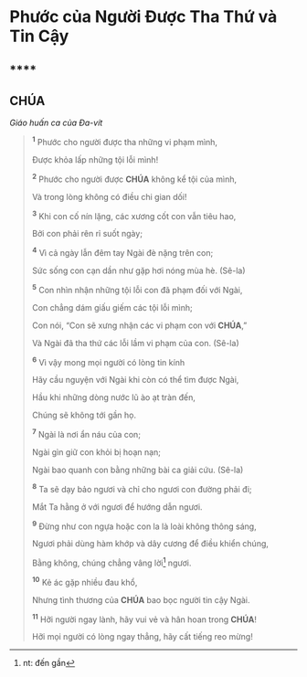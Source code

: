 # Phước của Người Được Tha Thứ và Tin Cậy

## \*\*\*\*

## CHÚA

_Giáo huấn ca của Đa-vít_

> <sup><b>1</b></sup> Phước cho người được tha những vi phạm mình,
>
> Được khỏa lấp những tội lỗi mình!
>
> <sup><b>2</b></sup> Phước cho người được **CHÚA** không kể tội của mình,
>
> Và trong lòng không có điều chi gian dối!
>
> <sup><b>3</b></sup> Khi con cố nín lặng, các xương cốt con vẫn tiêu hao,
>
> Bởi con phải rên rỉ suốt ngày;
>
> <sup><b>4</b></sup> Vì cả ngày lẫn đêm tay Ngài đè nặng trên con;
>
> Sức sống con cạn dần như gặp hơi nóng mùa hè. (Sê-la)
>
> <sup><b>5</b></sup> Con nhìn nhận những tội lỗi con đã phạm đối với Ngài,
>
> Con chẳng dám giấu giếm các tội lỗi mình;
>
> Con nói, “Con sẽ xưng nhận các vi phạm con với **CHÚA**,”
>
> Và Ngài đã tha thứ các lỗi lầm vi phạm của con. (Sê-la)
>
> <sup><b>6</b></sup> Vì vậy mong mọi người có lòng tin kính
>
> Hãy cầu nguyện với Ngài khi còn có thể tìm được Ngài,
>
> Hầu khi những dòng nước lũ ào ạt tràn đến,
>
> Chúng sẽ không tới gần họ.
>
> <sup><b>7</b></sup> Ngài là nơi ẩn náu của con;
>
> Ngài gìn giữ con khỏi bị hoạn nạn;
>
> Ngài bao quanh con bằng những bài ca giải cứu. (Sê-la)
>
> <sup><b>8</b></sup> Ta sẽ dạy bảo ngươi và chỉ cho ngươi con đường phải đi;
>
> Mắt Ta hằng ở với ngươi để hướng dẫn ngươi.
>
> <sup><b>9</b></sup> Đừng như con ngựa hoặc con la là loài không thông sáng,
>
> Ngươi phải dùng hàm khớp và dây cương để điều khiển chúng,
>
> Bằng không, chúng chẳng vâng lời[^1-862d96b3-d129-4e55-aecd-104e131f82b5] ngươi.
>
> <sup><b>10</b></sup> Kẻ ác gặp nhiều đau khổ,
>
> Nhưng tình thương của **CHÚA** bao bọc người tin cậy Ngài.
>
> <sup><b>11</b></sup> Hỡi người ngay lành, hãy vui vẻ và hân hoan trong **CHÚA**!
>
> Hỡi mọi người có lòng ngay thẳng, hãy cất tiếng reo mừng!

[^1-862d96b3-d129-4e55-aecd-104e131f82b5]: nt: đến gần
